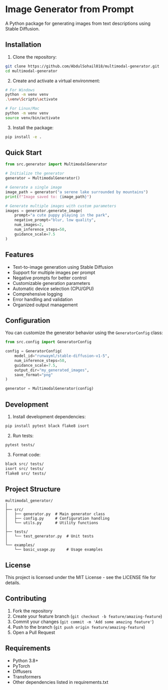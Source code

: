 # Image Generator from Prompt

A Python package for generating images from text descriptions using Stable Diffusion.

## Installation

1. Clone the repository:
```bash
git clone https://github.com/AbdulSohail018/multimodal-generator.git
cd multimodal-generator
```

2. Create and activate a virtual environment:
```bash
# For Windows
python -m venv venv
.\venv\Scripts\activate

# For Linux/Mac
python -m venv venv
source venv/bin/activate
```

3. Install the package:
```bash
pip install -e .
```

## Quick Start

```python
from src.generator import MultimodalGenerator

# Initialize the generator
generator = MultimodalGenerator()

# Generate a single image
image_path = generator("a serene lake surrounded by mountains")
print(f"Image saved to: {image_path}")

# Generate multiple images with custom parameters
images = generator.generate_image(
    prompt="a cute puppy playing in the park",
    negative_prompt="blur, low quality",
    num_images=2,
    num_inference_steps=50,
    guidance_scale=7.5
)
```

## Features

- Text-to-image generation using Stable Diffusion
- Support for multiple images per prompt
- Negative prompts for better control
- Customizable generation parameters
- Automatic device selection (CPU/GPU)
- Comprehensive logging
- Error handling and validation
- Organized output management

## Configuration

You can customize the generator behavior using the `GeneratorConfig` class:

```python
from src.config import GeneratorConfig

config = GeneratorConfig(
    model_id="runwayml/stable-diffusion-v1-5",
    num_inference_steps=50,
    guidance_scale=7.5,
    output_dir="my_generated_images",
    save_format="png"
)

generator = MultimodalGenerator(config)
```

## Development

1. Install development dependencies:
```bash
pip install pytest black flake8 isort
```

2. Run tests:
```bash
pytest tests/
```

3. Format code:
```bash
black src/ tests/
isort src/ tests/
flake8 src/ tests/
```

## Project Structure

```
multimodal_generator/
│
├── src/
│   ├── generator.py  # Main generator class
│   ├── config.py     # Configuration handling
│   └── utils.py      # Utility functions
│
├── tests/
│   └── test_generator.py  # Unit tests
│
└── examples/
    └── basic_usage.py     # Usage examples
```

## License

This project is licensed under the MIT License - see the LICENSE file for details.

## Contributing

1. Fork the repository
2. Create your feature branch (`git checkout -b feature/amazing-feature`)
3. Commit your changes (`git commit -m 'Add some amazing feature'`)
4. Push to the branch (`git push origin feature/amazing-feature`)
5. Open a Pull Request

## Requirements

- Python 3.8+
- PyTorch
- Diffusers
- Transformers
- Other dependencies listed in requirements.txt
